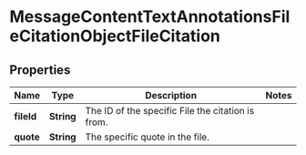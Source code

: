 

# MessageContentTextAnnotationsFileCitationObjectFileCitation


## Properties

Name | Type | Description | Notes
------------ | ------------- | ------------- | -------------
**fileId** | **String** | The ID of the specific File the citation is from. | 
**quote** | **String** | The specific quote in the file. | 



